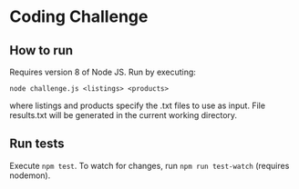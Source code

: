 # Coding Challenge

## How to run

Requires version 8 of Node JS. Run by executing: <br>

`node challenge.js <listings> <products>`

where listings and products specify the .txt files to use as input. File results.txt will be generated in the current working directory.

## Run tests

Execute `npm test`. To watch for changes, run `npm run test-watch` (requires nodemon).
